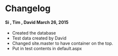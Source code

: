 # Changelog

#### Si , Tim , David March 26, 2015

- Created the database
- Test data created by David
- Changed site.master to have container on the top. 
- Put in test contents in default.aspx
